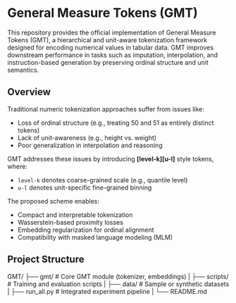 # General Measure Tokens (GMT)
This repository provides the official implementation of General Measure Tokens (GMT), 
a hierarchical and unit-aware tokenization framework designed for encoding numerical 
values in tabular data. GMT improves downstream performance in tasks such as imputation, 
interpolation, and instruction-based generation by preserving ordinal structure and unit semantics.

## Overview
Traditional numeric tokenization approaches suffer from issues like:
- Loss of ordinal structure (e.g., treating 50 and 51 as entirely distinct tokens)
- Lack of unit-awareness (e.g., height vs. weight)
- Poor generalization in interpolation and reasoning

GMT addresses these issues by introducing **[level-k][u-l]** style tokens, where:
- `level-k` denotes coarse-grained scale (e.g., quantile level)
- `u-l` denotes unit-specific fine-grained binning

The proposed scheme enables:
- Compact and interpretable tokenization
- Wasserstein-based proximity losses
- Embedding regularization for ordinal alignment
- Compatibility with masked language modeling (MLM)

## Project Structure
GMT/
├── gmt/ # Core GMT module (tokenizer, embeddings)
|
├── scripts/ # Training and evaluation scripts
|
├── data/ # Sample or synthetic datasets
|
├── run_all.py # Integrated experiment pipeline
|
└── README.md
